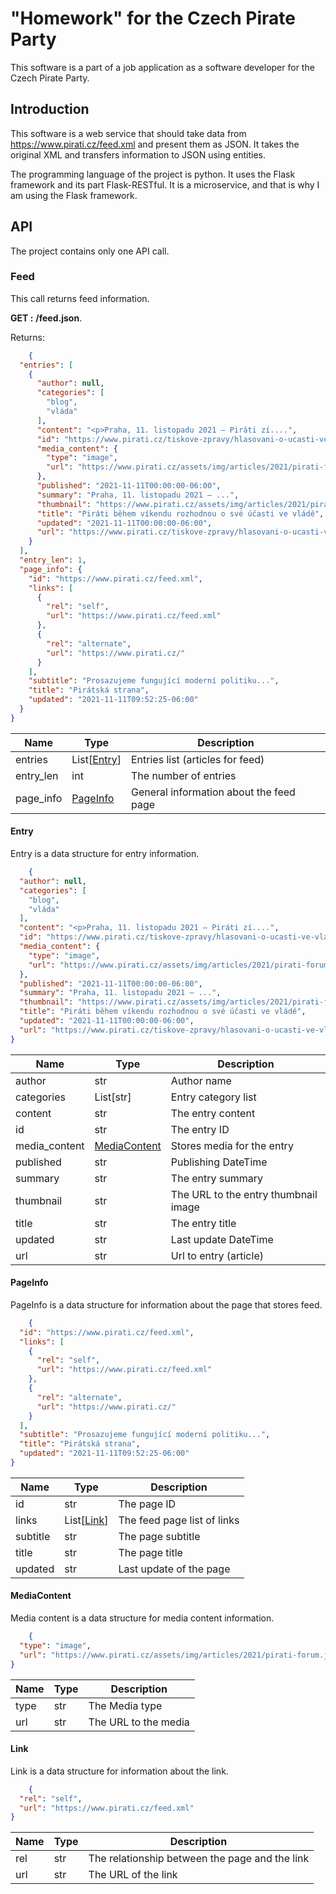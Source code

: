 # "Homework" for the Czech Pirate Party

This software is a part of a job application as a software developer for the Czech Pirate Party.

## Introduction

This software is a web service that should take data from https://www.pirati.cz/feed.xml and present them as JSON. It
takes the original XML and transfers information to JSON using entities.

The programming language of the project is python. It uses the Flask framework and its part Flask-RESTful. It is a
microservice, and that is why I am using the Flask framework.

## API

The project contains only one API call.

### Feed

This call returns feed information.

**GET :** __/feed.json__.

Returns:

```json
    {
  "entries": [
    {
      "author": null,
      "categories": [
        "blog",
        "vláda"
      ],
      "content": "<p>Praha, 11. listopadu 2021 – Piráti zí....",
      "id": "https://www.pirati.cz/tiskove-zpravy/hlasovani-o-ucasti-ve-vlade",
      "media_content": {
        "type": "image",
        "url": "https://www.pirati.cz/assets/img/articles/2021/pirati-forum.jpg"
      },
      "published": "2021-11-11T00:00:00-06:00",
      "summary": "Praha, 11. listopadu 2021 – ...",
      "thumbnail": "https://www.pirati.cz/assets/img/articles/2021/pirati-forum.jpg",
      "title": "Piráti během víkendu rozhodnou o své účasti ve vládě",
      "updated": "2021-11-11T00:00:00-06:00",
      "url": "https://www.pirati.cz/tiskove-zpravy/hlasovani-o-ucasti-ve-vlade.html"
    }
  ],
  "entry_len": 1,
  "page_info": {
    "id": "https://www.pirati.cz/feed.xml",
    "links": [
      {
        "rel": "self",
        "url": "https://www.pirati.cz/feed.xml"
      },
      {
        "rel": "alternate",
        "url": "https://www.pirati.cz/"
      }
    ],
    "subtitle": "Prosazujeme fungující moderní politiku...",
    "title": "Pirátská strana",
    "updated": "2021-11-11T09:52:25-06:00"
  }
}
```

| Name | Type | Description |
| ----------- | ----------- |---------|
| entries | List[[Entry](#entry)] | Entries list (articles for feed) |
| entry_len | int | The number of entries |
| page_info | [PageInfo](#pageinfo) | General information about the feed page|

#### Entry

Entry is a data structure for entry information.

```json
    {
  "author": null,
  "categories": [
    "blog",
    "vláda"
  ],
  "content": "<p>Praha, 11. listopadu 2021 – Piráti zí....",
  "id": "https://www.pirati.cz/tiskove-zpravy/hlasovani-o-ucasti-ve-vlade",
  "media_content": {
    "type": "image",
    "url": "https://www.pirati.cz/assets/img/articles/2021/pirati-forum.jpg"
  },
  "published": "2021-11-11T00:00:00-06:00",
  "summary": "Praha, 11. listopadu 2021 – ...",
  "thumbnail": "https://www.pirati.cz/assets/img/articles/2021/pirati-forum.jpg",
  "title": "Piráti během víkendu rozhodnou o své účasti ve vládě",
  "updated": "2021-11-11T00:00:00-06:00",
  "url": "https://www.pirati.cz/tiskove-zpravy/hlasovani-o-ucasti-ve-vlade.html"
}
```

| Name | Type | Description |
| ----------- | ----------- |---------|
| author | str | Author name |
| categories | List[str] | Entry category list |
| content | str | The entry content  |
| id | str | The entry ID |
| media_content | [MediaContent](#mediacontent)| Stores media for the entry|
| published | str | Publishing DateTime |
| summary | str | The entry summary |
| thumbnail | str | The URL to the entry thumbnail image |
| title | str | The entry title |
| updated | str | Last update DateTime |
| url | str | Url to entry (article)|

#### PageInfo

PageInfo is a data structure for information about the page that stores feed.

```json
    {
  "id": "https://www.pirati.cz/feed.xml",
  "links": [
    {
      "rel": "self",
      "url": "https://www.pirati.cz/feed.xml"
    },
    {
      "rel": "alternate",
      "url": "https://www.pirati.cz/"
    }
  ],
  "subtitle": "Prosazujeme fungující moderní politiku...",
  "title": "Pirátská strana",
  "updated": "2021-11-11T09:52:25-06:00"
}
```

| Name | Type | Description |
| ----------- | ----------- |---------|
| id | str | The page ID |
| links | List[[Link](#link)] | The feed page list of links |
| subtitle | str | The page subtitle |
| title | str | The page title |
| updated | str | Last update of the page |

#### MediaContent

Media content is a data structure for media content information.

```json
    {
  "type": "image",
  "url": "https://www.pirati.cz/assets/img/articles/2021/pirati-forum.jpg"
}
```

| Name | Type | Description |
| ----------- | ----------- |---------|
| type | str | The Media type |
| url | str | The URL to the media |

#### Link

Link is a data structure for information about the link.

```json
    {
  "rel": "self",
  "url": "https://www.pirati.cz/feed.xml"
}
```

| Name | Type | Description |
| ----------- | ----------- |---------|
| rel | str | The relationship between the page and the link |
| url | str | The URL of the link |